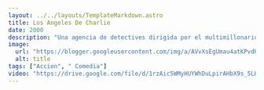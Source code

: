 ```yaml
---
layout: ../../layouts/TemplateMarkdown.astro
title: Los Angeles De Charlie
date: 2000
description: "Una agencia de detectives dirigida por el multimillonario Charlie tiene en sus filas a tres expertas en artes marciales, en disfraces y en tecnología. Juntas tendrán que ocuparse de un caso muy importante."
image:
  url: "https://blogger.googleusercontent.com/img/a/AVvXsEgUmau4atKPvdHc7CH-tpSNMbia1h5fIc-ec70WQZ_Htwze50eeTARML0rCdI1BTwLeI0nUYcG-clpkg5B6IIHlBEitYEZY0SM8-_T1R18RxH66nnzHgcOXEe6DGxnGLq0FwNv6yVyc-7UIGVsEAOTfFIctYevuyj1mr_8R1DZRAzRB7Up-LP1FZMmiyw=s320"
  alt: title
tags: ["Accion", " Comedia"]
video: "https://drive.google.com/file/d/1rzAic5WMyHUYWhDuLpirAHbX9s_5LHLl/preview"
---
```

